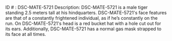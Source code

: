 ID # : DSC-MATE-5721
Description: DSC-MATE-5721 is a male tiger standing 2.5 meters tall at his hindquarters. DSC-MATE-5721's face features are that of a constantly frightened individual, as if he’s constantly on the run. On DSC-MATE-5721's head is a red bucket hat with a hole cut out for its ears. Additionally, DSC-MATE-5721 has a normal gas mask strapped to its face at all times.